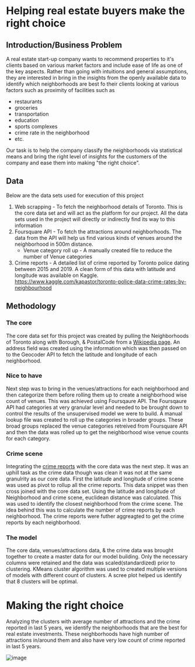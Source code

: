 # Helping real estate buyers make the right choice

## Introduction/Business Problem
A real estate start-up company wants to recommend properties to it's clients based on various market factors and include ease of life as one of the key aspects. Rather than going with intuitions and general assumptions, they are interested in bring in the insights from the openly available data to identify which neighborhoods are best fo their clients looking at various factors such as proximity of facilities such as 
* restaurants
* groceries
* transportation
* education
* sports complexes
* crime rate in the neighborhood
* etc.

Our task is to help the company classify the neighborhoods via statistical means and bring the right level of insights for the customers of the company and ease them into making "the right choice".

## Data
Below are the data sets used for execution of this project

1. Web scrapping - To fetch the neighborhood details of Toronto. This is the core data set and will act as the platform for our project. All the data sets used in the project will directly or indirectly find its way to this information
2. Foursquare API - To fetch the attractions around neighborhoods. The data from the API will help us find various kinds of venues around the neighborhood in 500m distance.
   * Venue category roll up - A manually created file to reduce the number of Venue categories
3. Crime reports - A detailed list of crime reported by Toronto police dating between 2015 and 2019. A clean form of this data with latitude and longitude was available on Kaggle. https://www.kaggle.com/kapastor/toronto-police-data-crime-rates-by-neighbourhood

## Methodology

### The core
The core data set for this project was created by pulling the Neighborhoods of Toronto along with Borough, & PostalCode from a [Wikipedia page](https://en.wikipedia.org/wiki/List_of_postal_codes_of_Canada:_M). An address field was created using the information which was then passed on to the Geocoder API to fetch the latitude and longitude of each neighborhood.

### Nice to have
Next step was to bring in the venues/attractions for each neighborhood and then categorize them before rolling them up to create a neighborhood wise count of venues. This was achieved using Foursqaure API. The Foursqaure API had categories at very granular level and needed to be brought down to control the results of the unsupervised model we were to build. A manual lookup file was created to roll up the categories in broader groups. These broad groups replaced the venue categories retreived from Foursquare API and then the data was rolled up to get the neighborhood wise venue counts for each category.

### Crime scene
Integrating the [crime reports](https://www.kaggle.com/kapastor/toronto-police-data-crime-rates-by-neighbourhood) with the core data was the next step. It was an uphill task as the crime data though was clean it was not at the same granulrity as our core data. First the latitude and longitude of crime scene was used as pivot to rollup all the crime reports. This data snippet was then cross joined with the core data set. Using the latitude and longitude of Neighborhood and crime scene, euclidean distance was calculated. This was used to identify the closest neighborhood from the crime scene. The idea behind this was to calculate the number of crime reports by each neighborhood. The crime reports were futher aggreagted to get the crime reports by each neighborhood.

### The model
The core data, venues/attractions data, & the crime data was brought together to create a master data for our model building. Only the necessary columns were retained and the data was scaled(standardized) prior to clustering. KMeans cluster algorithm was used to created multiple versions of models with different count of clusters. A scree plot helped us identify that 8 clusters will be optimal.

# Making the right choice
Analyzing the clusters with average number of attractions and the crime reported in last 5 years, we identify the neighborhoods that are the best for real estate investments. These neighborhoods have high number of attractions in/around them and also have very low count of crime reported in last 5 years.

![image](https://user-images.githubusercontent.com/76211413/124779036-1446bf00-df5f-11eb-895a-0c837a0f1e9d.png)
